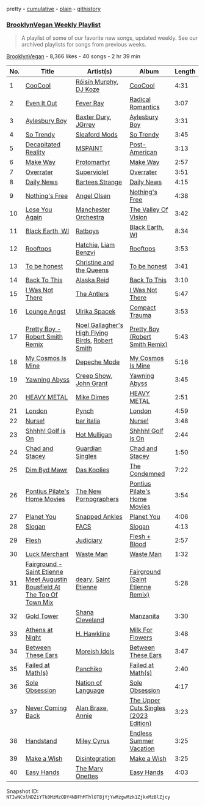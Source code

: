 pretty - [cumulative](/playlists/cumulative/0ZQcCFqc1ziBiC1fvrrbsT.md) - [plain](/playlists/plain/0ZQcCFqc1ziBiC1fvrrbsT) - [githistory](https://github.githistory.xyz/mackorone/spotify-playlist-archive/blob/main/playlists/plain/0ZQcCFqc1ziBiC1fvrrbsT)

### [BrooklynVegan Weekly Playlist](https://open.spotify.com/playlist/0ZQcCFqc1ziBiC1fvrrbsT)

> A playlist of some of our favorite new songs, updated weekly\. See our archived playlists for songs from previous weeks.

[BrooklynVegan](https://open.spotify.com/user/brooklynvegan) - 8,366 likes - 40 songs - 2 hr 39 min

| No. | Title | Artist(s) | Album | Length |
|---|---|---|---|---|
| 1 | [CooCool](https://open.spotify.com/track/0C8jkmcNV7VxyHemnI917F) | [Róisín Murphy](https://open.spotify.com/artist/3qwabfaWewpfli7hMNM3O8), [DJ Koze](https://open.spotify.com/artist/1kR99O4MgSTasyeJh8UFCg) | [CooCool](https://open.spotify.com/album/4oPrQ3KXGrzE2DxJVnAU7F) | 4:31 |
| 2 | [Even It Out](https://open.spotify.com/track/2cq3omQBg4O5F1ltmR0sFt) | [Fever Ray](https://open.spotify.com/artist/5hE6NCoobhyEu6TRSbjOJY) | [Radical Romantics](https://open.spotify.com/album/770VtmyAV0GA25YwVxt9Gw) | 3:07 |
| 3 | [Aylesbury Boy](https://open.spotify.com/track/485o3zrtCZHwR7HZn9xrNK) | [Baxter Dury](https://open.spotify.com/artist/0EgHhNmWcjusA7F2heSD0O), [JGrrey](https://open.spotify.com/artist/66rDbD3tWR3M1uNuIaDAGx) | [Aylesbury Boy](https://open.spotify.com/album/7JCOJOcLxl09S3Y96QvWm9) | 3:31 |
| 4 | [So Trendy](https://open.spotify.com/track/0XcFrS0wGmXpuJlBAcL6s4) | [Sleaford Mods](https://open.spotify.com/artist/0otAqZw8htTsGHfqR491Yh) | [So Trendy](https://open.spotify.com/album/7K20NkKuowGGMoVfk5ouvd) | 3:45 |
| 5 | [Decapitated Reality](https://open.spotify.com/track/0Dt2IH4w8FBap8LWfi5CIP) | [MSPAINT](https://open.spotify.com/artist/5sn6aQFrJvjsSIuaomA4to) | [Post\-American](https://open.spotify.com/album/0O9TQ88Zb6NE6oa6Gkb0S9) | 3:13 |
| 6 | [Make Way](https://open.spotify.com/track/0l4s1zVinY9jEYJecDDlaQ) | [Protomartyr](https://open.spotify.com/artist/2YFBqMMiIIL4XyiEwqySUQ) | [Make Way](https://open.spotify.com/album/12nD6G0SKG9fB4SvWvOOEm) | 2:57 |
| 7 | [Overrater](https://open.spotify.com/track/33TEgO3KXWg0YF2l4alGxW) | [Superviolet](https://open.spotify.com/artist/49B8mk1ywQNFmIYthC2p8P) | [Overrater](https://open.spotify.com/album/431ylF1klJ09GIR8AHicoV) | 3:51 |
| 8 | [Daily News](https://open.spotify.com/track/1yhY41ETiHG3g8SulQMCaL) | [Bartees Strange](https://open.spotify.com/artist/6Gl4Q3ePw6HKMfIOix5QpG) | [Daily News](https://open.spotify.com/album/1zvGUFwtupod7nYJ9oziqO) | 4:15 |
| 9 | [Nothing's Free](https://open.spotify.com/track/5IyRSZy0R7UdweNISjf5qS) | [Angel Olsen](https://open.spotify.com/artist/6mKqFxGMS5TGDZI3XkT5Rt) | [Nothing's Free](https://open.spotify.com/album/5pltEj0ae0InqT2P908pOJ) | 4:38 |
| 10 | [Lose You Again](https://open.spotify.com/track/2VIl2nDG98tI9Xkm5Gbj7R) | [Manchester Orchestra](https://open.spotify.com/artist/5wFXmYsg3KFJ8BDsQudJ4f) | [The Valley Of Vision](https://open.spotify.com/album/7AILAzxTzEKmxQ0Kiw5sbV) | 3:42 |
| 11 | [Black Earth, WI](https://open.spotify.com/track/5WJPG2pNcg1oDMbtxl5ysR) | [Ratboys](https://open.spotify.com/artist/1SoBNpuC0N4nvaQFENS0qf) | [Black Earth, WI](https://open.spotify.com/album/2ouMdMNouSbVpzDbE3SNjW) | 8:34 |
| 12 | [Rooftops](https://open.spotify.com/track/3Z7mt5WbpqXI3JGGP2CKf8) | [Hatchie](https://open.spotify.com/artist/3d7MqowTZa2bC5iy1JXLLt), [Liam Benzvi](https://open.spotify.com/artist/0K1pnBf7UJLpAk5ZPV54lS) | [Rooftops](https://open.spotify.com/album/5AKDe3Tu5FxcowK91B1vqG) | 3:53 |
| 13 | [To be honest](https://open.spotify.com/track/3G1rPeSTMK5MNno47y1Ll0) | [Christine and the Queens](https://open.spotify.com/artist/04vj3iPUiVh5melWr0w3xT) | [To be honest](https://open.spotify.com/album/2zqbBftrJpAiOeHwhO9W6X) | 3:41 |
| 14 | [Back To This](https://open.spotify.com/track/6S3FfGti4KjL8wIamymaep) | [Alaska Reid](https://open.spotify.com/artist/2CIThLiaeJxWgG5xAgL3p0) | [Back To This](https://open.spotify.com/album/2nv8JpceboLnk5WIHJaTXE) | 3:10 |
| 15 | [I Was Not There](https://open.spotify.com/track/7p8vCxlfh9Eio1iJYUjkTk) | [The Antlers](https://open.spotify.com/artist/5o8Wylae9k23IEJMIiwd8s) | [I Was Not There](https://open.spotify.com/album/3fC3Y1IQML3yormrrbpi9O) | 5:47 |
| 16 | [Lounge Angst](https://open.spotify.com/track/6R1BvDAzTGQVgID7rC0Zhx) | [Ulrika Spacek](https://open.spotify.com/artist/07vC6cutbett8UknXnqxsu) | [Compact Trauma](https://open.spotify.com/album/6ADAOhSIu5dIJqBN2rxMtz) | 3:53 |
| 17 | [Pretty Boy \- Robert Smith Remix](https://open.spotify.com/track/4kZFWjJaG0MPKzzT8MMsn9) | [Noel Gallagher's High Flying Birds](https://open.spotify.com/artist/7sjttK1WcZeyLPn3IsQ62L), [Robert Smith](https://open.spotify.com/artist/6G7P2EzH5A36ujN9VPm4B0) | [Pretty Boy \(Robert Smith Remix\)](https://open.spotify.com/album/18MpyB64oNSNnRMJOAc9XZ) | 5:43 |
| 18 | [My Cosmos Is Mine](https://open.spotify.com/track/4KsArIpW1fuKW6ULDI44lx) | [Depeche Mode](https://open.spotify.com/artist/762310PdDnwsDxAQxzQkfX) | [My Cosmos Is Mine](https://open.spotify.com/album/2fpREMvhSct6c0Y52VRbiv) | 5:16 |
| 19 | [Yawning Abyss](https://open.spotify.com/track/47mJjlNsR5LjBl5Z6QWXmQ) | [Creep Show](https://open.spotify.com/artist/29rSgenXS6LlqOZWMBHLJE), [John Grant](https://open.spotify.com/artist/3TScZ6zJkavDy0tqoGqiCf) | [Yawning Abyss](https://open.spotify.com/album/69HcVN9uglc9UVpUdjsFZl) | 3:45 |
| 20 | [HEAVY METAL](https://open.spotify.com/track/7cf8xNXwU9K0BuHjyIvxLE) | [Mike Dimes](https://open.spotify.com/artist/6rIaHuCIUu32uj2CjlEBN3) | [HEAVY METAL](https://open.spotify.com/album/2fXn6a7SYYnSNyuWj0CvnX) | 2:51 |
| 21 | [London](https://open.spotify.com/track/729YjD3jEppSHMZ8cya2v9) | [Pynch](https://open.spotify.com/artist/6R1b13BgmP15f21dQZpFz9) | [London](https://open.spotify.com/album/6SyduDDcnQD27aApxjogtX) | 4:59 |
| 22 | [Nurse!](https://open.spotify.com/track/5EhYdpI1gNIrOCreDQP6Q1) | [bar italia](https://open.spotify.com/artist/6tYmTHApvspl6KAgTfHjAY) | [Nurse!](https://open.spotify.com/album/3MJd0JLuUE5OKkZCnpPcuI) | 3:48 |
| 23 | [Shhhh! Golf is On](https://open.spotify.com/track/5X8xbnM1OUIHptbkXhOG5P) | [Hot Mulligan](https://open.spotify.com/artist/1lKZzN2d4IqiEYxyECIEHI) | [Shhhh! Golf is On](https://open.spotify.com/album/5IDAHjsSQvZr1bzQHb7QrD) | 2:44 |
| 24 | [Chad and Stacey](https://open.spotify.com/track/2KN8cfPM4IlLYG07DAaNkj) | [Guardian Singles](https://open.spotify.com/artist/3nJWuLiIgkOOvzrVtZOSPq) | [Chad and Stacey](https://open.spotify.com/album/0FkRQvbPwkc1HvtG37zAXo) | 1:50 |
| 25 | [Dim Byd Mawr](https://open.spotify.com/track/2wBoMJkr7PVGZAW6191Wnv) | [Das Koolies](https://open.spotify.com/artist/5XNA9WK8AbbulZqLvWjKFf) | [The Condemned](https://open.spotify.com/album/6VYDUcWQsVX1KigtKgYx8l) | 7:22 |
| 26 | [Pontius Pilate's Home Movies](https://open.spotify.com/track/152Ddv62y84DfPLEKTUKd5) | [The New Pornographers](https://open.spotify.com/artist/4mO4aGO6u29UyR6XLZR9XW) | [Pontius Pilate's Home Movies](https://open.spotify.com/album/1i2UudOjUlX4RKyARPGbh1) | 3:54 |
| 27 | [Planet You](https://open.spotify.com/track/6sVnplOHWGopHJ5Wvjue8T) | [Snapped Ankles](https://open.spotify.com/artist/4iWOyexPqcvgycdx7mLUcl) | [Planet You](https://open.spotify.com/album/16jEuPy674RzV5w2p8Zs2k) | 4:06 |
| 28 | [Slogan](https://open.spotify.com/track/5TkUPMbqZHkh3UIwpTeiJi) | [FACS](https://open.spotify.com/artist/2h0hfblKFcjOdz52vre1OV) | [Slogan](https://open.spotify.com/album/2zBdGTMcfQ3y8sduC8ONyw) | 4:13 |
| 29 | [Flesh](https://open.spotify.com/track/0cSTMg1Hj5smEHUQkcaMmn) | [Judiciary](https://open.spotify.com/artist/1llYaLn43cLcbWg9M4t0Y3) | [Flesh + Blood](https://open.spotify.com/album/1XHZenZ4x1D7qHij5w84cC) | 2:57 |
| 30 | [Luck Merchant](https://open.spotify.com/track/4bGqOnQM9KZiJYIvNy3ejQ) | [Waste Man](https://open.spotify.com/artist/5jnmzWsja2Uo2aCXVUgHP2) | [Waste Man](https://open.spotify.com/album/0LOZi0ekzCeTHjldbXSdlg) | 1:32 |
| 31 | [Fairground \- Saint Etienne Meet Augustin Bousfield At The Top Of Town Mix](https://open.spotify.com/track/373AeBJxPVK4E0MqKnn7xX) | [deary](https://open.spotify.com/artist/5Pir3nnrulz7WMyC9bFhkL), [Saint Etienne](https://open.spotify.com/artist/1N2FgBLehaq77UEdJhCt7f) | [Fairground \(Saint Etienne Remix\)](https://open.spotify.com/album/2b6Vj0nx71vseLh6sislMQ) | 5:28 |
| 32 | [Gold Tower](https://open.spotify.com/track/7FAxXTfUXugqjsYbCCNrGN) | [Shana Cleveland](https://open.spotify.com/artist/5E6dR5oDjhT39zr1YuXRq0) | [Manzanita](https://open.spotify.com/album/1U7BenRoyJVYOzEmt6o8uI) | 3:30 |
| 33 | [Athens at Night](https://open.spotify.com/track/16DZ3pCWZKmbAPn3MtNQe8) | [H\. Hawkline](https://open.spotify.com/artist/7FmM0XgimRvS48CfObh2ht) | [Milk For Flowers](https://open.spotify.com/album/5hGa2n7qT6map1VlDcZCDG) | 3:48 |
| 34 | [Between These Ears](https://open.spotify.com/track/7uGjthVtNKLjVyLWyehDoW) | [Moreish Idols](https://open.spotify.com/artist/7DoCMYqpSbn3kgBSWDpnLP) | [Between These Ears](https://open.spotify.com/album/4xjw443AP00hYrPylWLno6) | 3:47 |
| 35 | [Failed at Math\(s\)](https://open.spotify.com/track/6W1wt10FubiQQVXychFAKp) | [Panchiko](https://open.spotify.com/artist/4KEHIUSoWCcqrk8AddTE1O) | [Failed at Math\(s\)](https://open.spotify.com/album/1TyXRjcjSnDLmewsTjr6id) | 2:40 |
| 36 | [Sole Obsession](https://open.spotify.com/track/7KyUA18iLNvY4rrIXtM9vN) | [Nation of Language](https://open.spotify.com/artist/5JWBow4ywgKNQ5HBxY8hcz) | [Sole Obsession](https://open.spotify.com/album/457QUbOQKv5pXEzvNXE1l8) | 4:17 |
| 37 | [Never Coming Back](https://open.spotify.com/track/0ZtUCVf7uuDAQ7dXGTALEG) | [Alan Braxe](https://open.spotify.com/artist/24JRvbKfTcF2x7c2kCCJrW), [Annie](https://open.spotify.com/artist/7zt6Af78CalxaPDqORfw8L) | [The Upper Cuts Singles \(2023 Edition\)](https://open.spotify.com/album/7gggj6SUuzQ8x2NSySkzTu) | 3:23 |
| 38 | [Handstand](https://open.spotify.com/track/6fcZVY3WjwKxVKlKFu84rF) | [Miley Cyrus](https://open.spotify.com/artist/5YGY8feqx7naU7z4HrwZM6) | [Endless Summer Vacation](https://open.spotify.com/album/0HiZ8fNXwJOQcrf5iflrdz) | 3:25 |
| 39 | [Make a Wish](https://open.spotify.com/track/12suwQXs3o8gArVXOhaY5z) | [Disintegration](https://open.spotify.com/artist/10akd6YTOdFZQ1rhSDjXj6) | [Make a Wish](https://open.spotify.com/album/05oor7byrdG591HluRfZRg) | 3:25 |
| 40 | [Easy Hands](https://open.spotify.com/track/06X9BoI52fVEJ6oKopoGTN) | [The Mary Onettes](https://open.spotify.com/artist/06Iig2bqY8mv98B1c9Iyo8) | [Easy Hands](https://open.spotify.com/album/4ZDIoSwpcY2JL4a3LFfC6w) | 4:03 |

Snapshot ID: `NTIwNCxlNDZiYTk0MzMzODY4NDFhMThlOTBjYjYwMzgwMzk1ZjkxMzBlZjcy`
